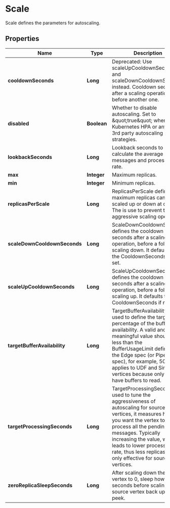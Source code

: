 

# Scale

Scale defines the parameters for autoscaling.

## Properties

Name | Type | Description | Notes
------------ | ------------- | ------------- | -------------
**cooldownSeconds** | **Long** | Deprecated: Use scaleUpCooldownSeconds and scaleDownCooldownSeconds instead. Cooldown seconds after a scaling operation before another one. |  [optional]
**disabled** | **Boolean** | Whether to disable autoscaling. Set to \&quot;true\&quot; when using Kubernetes HPA or any other 3rd party autoscaling strategies. |  [optional]
**lookbackSeconds** | **Long** | Lookback seconds to calculate the average pending messages and processing rate. |  [optional]
**max** | **Integer** | Maximum replicas. |  [optional]
**min** | **Integer** | Minimum replicas. |  [optional]
**replicasPerScale** | **Long** | ReplicasPerScale defines maximum replicas can be scaled up or down at once. The is use to prevent too aggressive scaling operations |  [optional]
**scaleDownCooldownSeconds** | **Long** | ScaleDownCooldownSeconds defines the cooldown seconds after a scaling operation, before a follow-up scaling down. It defaults to the CooldownSeconds if not set. |  [optional]
**scaleUpCooldownSeconds** | **Long** | ScaleUpCooldownSeconds defines the cooldown seconds after a scaling operation, before a follow-up scaling up. It defaults to the CooldownSeconds if not set. |  [optional]
**targetBufferAvailability** | **Long** | TargetBufferAvailability is used to define the target percentage of the buffer availability. A valid and meaningful value should be less than the BufferUsageLimit defined in the Edge spec (or Pipeline spec), for example, 50. It only applies to UDF and Sink vertices because only they have buffers to read. |  [optional]
**targetProcessingSeconds** | **Long** | TargetProcessingSeconds is used to tune the aggressiveness of autoscaling for source vertices, it measures how fast you want the vertex to process all the pending messages. Typically increasing the value, which leads to lower processing rate, thus less replicas. It&#39;s only effective for source vertices. |  [optional]
**zeroReplicaSleepSeconds** | **Long** | After scaling down the source vertex to 0, sleep how many seconds before scaling the source vertex back up to peek. |  [optional]



